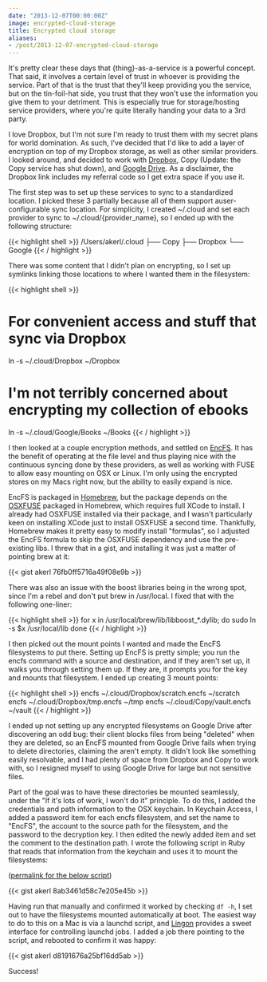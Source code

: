 ```yaml
---
date: "2013-12-07T00:00:00Z"
image: encrypted-cloud-storage
title: Encrypted cloud storage
aliases:
- /post/2013-12-07-encrypted-cloud-storage
---
```

It's pretty clear these days that {thing}-as-a-service is a powerful concept. That said, it involves a certain level of trust in whoever is providing the service. Part of that is the trust that they'll keep providing you the service, but on the tin-foil-hat side, you trust that they won't use the information you give them to your detriment. This is especially true for storage/hosting service providers, where you're quite literally handing your data to a 3rd party.

I love Dropbox, but I'm not sure I'm ready to trust them with my secret plans for world domination. As such, I've decided that I'd like to add a layer of encryption on top of my Dropbox storage, as well as other similar providers. I looked around, and decided to work with [Dropbox](https://www.dropbox.com/referrals/NTI4NDIyODU4OQ), Copy (Update: the Copy service has shut down), and [Google Drive](https://drive.google.com). As a disclaimer, the Dropbox link includes my referral code so I get extra space if you use it.

<!--more-->

The first step was to set up these services to sync to a standardized location. I picked these 3 partially because all of them support auser-configurable sync location. For simplicity, I created ~/.cloud and set each provider to sync to ~/.cloud/{provider_name}, so I ended up with the following structure:

{{< highlight shell >}}
/Users/akerl/.cloud
├── Copy
├── Dropbox
└── Google
{{< / highlight >}}

There was some content that I didn't plan on encrypting, so I set up symlinks linking those locations to where I wanted them in the filesystem:

{{< highlight shell >}}
# For convenient access and stuff that sync via Dropbox
ln -s ~/.cloud/Dropbox ~/Dropbox
# I'm not terribly concerned about encrypting my collection of ebooks
ln -s ~/.cloud/Google/Books ~/Books
{{< / highlight >}}

I then looked at a couple encryption methods, and settled on [EncFS](https://en.wikipedia.org/wiki/EncFS). It has the benefit of operating at the file level and thus playing nice with the continuous syncing done by these providers, as well as working with FUSE to allow easy mounting on OSX or Linux. I'm only using the encrypted stores on my Macs right now, but the ability to easily expand is nice.

EncFS is packaged in [Homebrew](https://github.com/Homebrew/brew), but the package depends on the [OSXFUSE](https://osxfuse.github.io/) packaged in Homebrew, which requires full XCode to install. I already had OSXFUSE installed via their package, and I wasn't particularly keen on installing XCode just to install OSXFUSE a second time. Thankfully, Homebrew makes it pretty easy to modify install "formulas", so I adjusted the EncFS formula to skip the OSXFUSE dependency and use the pre-existing libs. I threw that in a gist, and installing it was just a matter of pointing brew at it:

{{< gist akerl 76fb0ff5716a49f08e9b >}}

There was also an issue with the boost libraries being in the wrong spot, since I'm a rebel and don't put brew in /usr/local. I fixed that with the following one-liner:

{{< highlight shell >}}
for x in /usr/local/brew/lib/libboost_*.dylib; do
  sudo ln -s $x /usr/local/lib
done
{{< / highlight >}}

I then picked out the mount points I wanted and made the EncFS filesystems to put there. Setting up EncFS is pretty simple; you run the encfs command with a source and destination, and if they aren't set up, it walks you through setting them up. If they are, it prompts you for the key and mounts that filesystem. I ended up creating 3 mount points:

{{< highlight shell >}}
encfs ~/.cloud/Dropbox/scratch.encfs ~/scratch
encfs ~/.cloud/Dropbox/tmp.encfs ~/tmp
encfs ~/.cloud/Copy/vault.encfs ~/vault
{{< / highlight >}}

I ended up not setting up any encrypted filesystems on Google Drive after discovering an odd bug: their client blocks files from being "deleted" when they are deleted, so an EncFS mounted from Google Drive fails when trying to delete directories, claiming the aren't empty. It didn't look like something easily resolvable, and I had plenty of space from Dropbox and Copy to work with, so I resigned myself to using Google Drive for large but not sensitive files.

Part of the goal was to have these directories be mounted seamlessly, under the "If it's lots of work, I won't do it" principle. To do this, I added the credentials and path information to the OSX keychain. In Keychain Access, I added a password item for each encfs filesystem, and set the name to "EncFS", the account to the source path for the filesystem, and the password to the decryption key. I then edited the newly added item and set the comment to the destination path. I wrote the following script in Ruby that reads that information from the keychain and uses it to mount the filesystems:

([permalink for the below script](https://github.com/akerl/scripts/blob/master/old/mount_encfs))

{{< gist akerl 8ab3461d58c7e205e45b >}}

Having run that manually and confirmed it worked by checking `df -h`, I set out to have the filesystems mounted automatically at boot. The easiest way to do to this on a Mac is via a launchd script, and [Lingon](https://www.peterborgapps.com/lingon/) provides a sweet interface for controlling launchd jobs. I added a job there pointing to the script, and rebooted to confirm it was happy:

{{< gist akerl d8191676a25bf16dd5ab >}}

Success!

